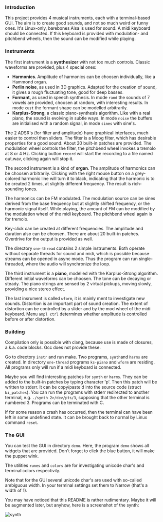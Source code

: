 ### Introduction
This project provides 4 musical instruments, each with a terminal-based GUI.
The aim is to create good sounds, and not so much weird or funny ones. It's Linux-only,
barebones Alsa is used for sound. A midi keyboard should be connected. If this keyboard
is provided with modulation- and pitchbend wheels, then the sound can be modified while playing.

### Instruments
The first instrument is a **synthesizer** with not too much controls. Classic waveforms
are provided, plus 4 special ones:
- **Harmonics**. Amplitude of harmonics can be choosen individually, like a Hammond organ.
- **Perlin noise**, as used in 3D graphics. Adapted for the creation of sound, it gives a rough
fluctuating tone, good for deep basses.
- **Formant**, as used in speech synthesis. In mode `rand` the sounds of 7 vowels are provided, choosen
at random, with interesting results. In mode `cust` the formant shape can be modelled arbitrarily.
- **Karplus-Strong**, a classic piano-synthesis algorithm. Like with a real piano, the sound
is evolving in subtle ways. In mode `noise` the buffers are initialised with a random signal,
in mode `sines` with sine's.

The 2 ADSR's (for filter and amplitude) have graphical interfaces, much easier to control
then sliders. The filter is a Moog filter, which has desirable properties for a good sound.
About 20 built-in patches are provided. The modulation wheel controls the filter,
the pitchbend wheel invokes a tremolo at 8 or 4 Hz. Clicking button `record` will start
the recording to a file named out.wav, clicking again will stop it.

The second instrument is a kind of **organ**. The amplitude of harmonics can be choosen
arbitrarily. Clicking with the right mouse button on a grey-colored harmonic line will turn it to
black, indicating that the harmonic is to be created 2 times, at slightly different frequency.
The result is rich-sounding tones.

The harmonics can be FM modulated. The modulation source can be sines derived from the
base frequency but at slightly shifted frequency, or the harmonic signal itself. While playing,
the amount of FM can be modified by the modulation wheel of the midi keyboard.
The pitchbend wheel again is for tremolo.

Key-click can be created at different frequencies. The amplitude and duration also can be
choosen. There are about 20 built-in patches. Overdrive for the output is provided as well.

The directory `one-thread` contains 2 simple instruments. Both operate without separate threads
for sound and midi, which is possible because streams can be opened in async mode. Thus the 
program can run single-threaded, where the audio will synchronize the loop.

The third instrument is a **piano**, modelled with the Karplus-Strong algorithm. Different
initial waveforms can be choosen. The tone can be decaying or steady.
The piano strings are sensed by 2 virtual pickups, moving slowly,
providing a nice stereo effect.

The last insrument is called `wform`, it is mainly ment to investigate new sounds. Distortion
is an important part of sound creation. The extent of distortion can be controlled by
a slider and by the mod wheel of the midi keyboard. Menu `ampl ctrl` determines whether
amplitude is controlled before or after distortion.

### Building
Compilation only is possible with clang, because use is made of closures, a.k.a. code blocks.
Gcc does not provide these.

Go to directory `instr` and run make. Two programs, `synth`and `harms` are created. In directory
`one-thread` programs `ks-piano` and `wform` are residing.
All programs only will run if a midi keyboard is connected.

Maybe you will find interesting patches for `synth` or `harms`.
They can be added to the built-in patches by typing character 'p'.
Then this patch will be written to stderr. It can be copy/paste'd into the source code (struct `bi_patches`).
You can run the programs with stderr redirected to another terminal, e.g. `./synth 2>/dev/pts/3`,
supposing that the other terminal is numbered 3. Programs can be terminated with <ctrl> C.

If for some reason a crash has occurred, then the terminal can have been left in some undefined state.
It can be brought back to normal by Linux command `reset`.

### The GUI
You can test the GUI in directory `demo`. Here, the program `demo` shows all widgets that
are provided. Don't forget to click the blue button, it will make the puppet wink.

The utilities `runes` and `colors` are for investigating unicode char's and
terminal colors respectivily.

Note that for the GUI several unicode char's are used with so-called ambiguous width. In
your terminal settings set them to Narrow (that's a width of 1).

You may have noticed that this README is rather rudimentary. Maybe it will be augmented
later, but anyhow, here is a screenshot of the synth:


![synth](http://members.chello.nl/w.boeke/tw-synth/tw-synth.png)
